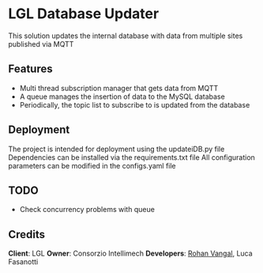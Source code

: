 # LGL Database Updater
This solution updates the internal database with data from multiple sites published via MQTT
## Features
- Multi thread subscription manager that gets data from MQTT
- A queue manages the insertion of data to the MySQL database
- Periodically, the topic list to subscribe to is updated from the database

## Deployment
The project is intended for deployment using the updateiDB.py file
Dependencies can be installed via the requirements.txt file
All configuration parameters can be modified in the configs.yaml file

## TODO
- Check concurrency problems with queue

## Credits
**Client**: LGL
**Owner**:  Consorzio Intellimech
**Developers**: [Rohan Vangal][rosava], Luca Fasanotti

[//]: # (These are reference links used in the body of this note and get stripped out when the markdown processor does its job. There is no need to format nicely because it shouldn't be seen. Thanks SO - http://stackoverflow.com/questions/4823468/store-comments-in-markdown-syntax)
   [rosava]: <https://github.com/RohanVangal>
